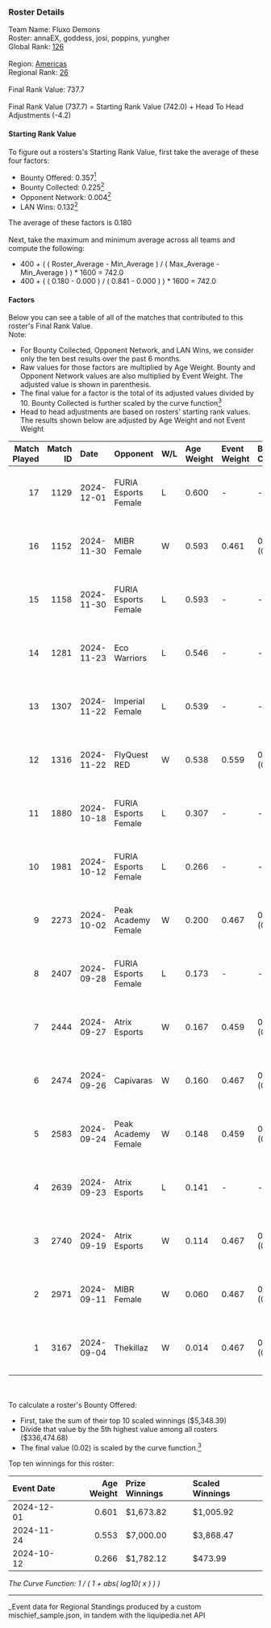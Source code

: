 ### Roster Details<br />
Team Name: Fluxo Demons<br />
Roster: annaEX, goddess, josi, poppins, yungher<br />
Global Rank: [126](../../standings_global_2025_03_01.md)<br />
<br />
Region: [Americas]( ../../standings_americas_2025_03_01.md)<br />
Regional Rank: [26]( ../../standings_americas_2025_03_01.md)<br />
<br />
Final Rank Value:  737.7<br />
<br />
Final Rank Value (737.7) = Starting Rank Value (742.0) + Head To Head Adjustments (-4.2)<br />

#### Starting Rank Value<br />
To figure out a rosters's Starting Rank Value, first take the average of these four factors:<br />
- Bounty Offered: 0.357[<sup>1</sup>](#table2)
- Bounty Collected: 0.225[<sup>2</sup>](#table1)
- Opponent Network: 0.004[<sup>2</sup>](#table1)
- LAN Wins: 0.132[<sup>2</sup>](#table1)

The average of these factors is 0.180<br />
<br />
Next, take the maximum and minimum average across all teams and compute the following:<br />
- 400 + ( ( Roster_Average - Min_Average ) / ( Max_Average - Min_Average ) ) * 1600 = 742.0
- 400 + ( ( 0.180 - 0.000 ) / ( 0.841 - 0.000 ) ) * 1600 = 742.0


#### Factors<br />
Below you can see a table of all of the matches that contributed to this roster's Final Rank Value.<br />
Note:<br />

- For Bounty Collected, Opponent Network, and LAN Wins, we consider only the ten best results over the past 6 months.
- Raw values for those factors are multiplied by Age Weight. Bounty and Opponent Network values are also multiplied by Event Weight. The adjusted value is shown in parenthesis.
- The final value for a factor is the total of its adjusted values divided by 10. Bounty Collected is further scaled by the curve function[<sup>3</sup>](#curveFunction)
- Head to head adjustments are based on rosters' starting rank values. The results shown below are adjusted by Age Weight and not Event Weight
<span id="table1"></span><br />


| Match Played | Match ID | Date       | Opponent             | W/L | Age Weight | Event Weight | Bounty Collected | Opponent Network | LAN Wins  | H2H Adj. | Roster                                  |
| -: | -: | :- | :- | :- | :- | :- | :- | :- | :- | -: | :- |
|           17 |     1129 | 2024-12-01 | FURIA Esports Female | L   | 0.600      | -            | -                | -                | -         |    -3.70 | annaEX, goddess, josi, poppins, yungher |
|           16 |     1152 | 2024-11-30 | MIBR Female          | W   | 0.593      | 0.461        | 0.004 (0.001)    | 0.052 (0.014)    | 1 (0.593) |     6.87 | annaEX, goddess, josi, poppins, yungher |
|           15 |     1158 | 2024-11-30 | FURIA Esports Female | L   | 0.593      | -            | -                | -                | -         |    -3.52 | annaEX, goddess, josi, poppins, yungher |
|           14 |     1281 | 2024-11-23 | Eco Warriors         | L   | 0.546      | -            | -                | -                | -         |    -7.33 | annaEX, goddess, josi, poppins, yungher |
|           13 |     1307 | 2024-11-22 | Imperial Female      | L   | 0.539      | -            | -                | -                | -         |    -3.25 | annaEX, goddess, josi, poppins, yungher |
|           12 |     1316 | 2024-11-22 | FlyQuest RED         | W   | 0.538      | 0.559        | 0.007 (0.002)    | 0.052 (0.016)    | 1 (0.538) |     6.18 | annaEX, goddess, josi, poppins, yungher |
|           11 |     1880 | 2024-10-18 | FURIA Esports Female | L   | 0.307      | -            | -                | -                | -         |    -1.92 | annaEX, goddess, josi, poppins, yungher |
|           10 |     1981 | 2024-10-12 | FURIA Esports Female | L   | 0.266      | -            | -                | -                | -         |    -1.69 | annaEX, goddess, josi, poppins, yungher |
|            9 |     2273 | 2024-10-02 | Peak Academy Female  | W   | 0.200      | 0.467        | 0.001 (0.000)    | 0.018 (0.002)    | 0 (0.000) |     1.90 | annaEX, goddess, josi, poppins, yungher |
|            8 |     2407 | 2024-09-28 | FURIA Esports Female | L   | 0.173      | -            | -                | -                | -         |    -1.11 | annaEX, goddess, josi, poppins, yungher |
|            7 |     2444 | 2024-09-27 | Atrix Esports        | W   | 0.167      | 0.459        | 0.001 (0.000)    | 0.037 (0.003)    | 0 (0.000) |     1.76 | annaEX, goddess, josi, poppins, yungher |
|            6 |     2474 | 2024-09-26 | Capivaras            | W   | 0.160      | 0.467        | 0.001 (0.000)    | 0.000 (0.000)    | 0 (0.000) |     1.10 | annaEX, goddess, josi, poppins, yungher |
|            5 |     2583 | 2024-09-24 | Peak Academy Female  | W   | 0.148      | 0.459        | 0.001 (0.000)    | 0.018 (0.001)    | 0 (0.000) |     1.44 | annaEX, goddess, josi, poppins, yungher |
|            4 |     2639 | 2024-09-23 | Atrix Esports        | L   | 0.141      | -            | -                | -                | -         |    -2.97 | annaEX, goddess, josi, poppins, yungher |
|            3 |     2740 | 2024-09-19 | Atrix Esports        | W   | 0.114      | 0.467        | 0.001 (0.000)    | 0.037 (0.002)    | 0 (0.000) |     1.20 | annaEX, goddess, josi, poppins, yungher |
|            2 |     2971 | 2024-09-11 | MIBR Female          | W   | 0.060      | 0.467        | 0.004 (0.000)    | 0.052 (0.001)    | 0 (0.000) |     0.67 | annaEX, goddess, josi, poppins, yungher |
|            1 |     3167 | 2024-09-04 | Thekillaz            | W   | 0.014      | 0.467        | 0.001 (0.000)    | 0.026 (0.000)    | 0 (0.000) |     0.14 | annaEX, goddess, josi, poppins, yungher |

<br />
<span id="table2"></span><br />
To calculate a roster's Bounty Offered:<br />

- First, take the sum of their top 10 scaled winnings ($5,348.39)
- Divide that value by the 5th highest value among all rosters ($336,474.68)
- The final value (0.02) is scaled by the curve function.[<sup>3</sup>](#curveFunction)

Top ten winnings for this roster:<br />

| Event Date | Age Weight | Prize Winnings | Scaled Winnings |
| :- | -: | :- | :- |
| 2024-12-01 |      0.601 | $1,673.82      | $1,005.92       |
| 2024-11-24 |      0.553 | $7,000.00      | $3,868.47       |
| 2024-10-12 |      0.266 | $1,782.12      | $473.99         |


<span id="curveFunction"></span>_The Curve Function: 1 / ( 1 + abs( log10( x ) ) )_<br />

---
_Event data for Regional Standings produced by a custom mischief_sample.json, in tandem with the liquipedia.net API<br />
